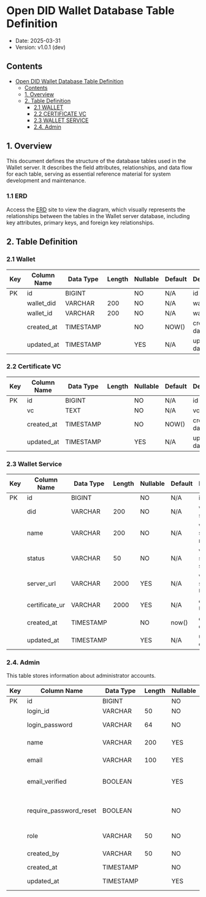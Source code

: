
Open DID Wallet Database Table Definition
==

- Date: 2025-03-31
- Version: v1.0.1 (dev)

Contents
--
- [Open DID Wallet Database Table Definition](#open-did-wallet-database-table-definition)
  - [Contents](#contents)
  - [1. Overview](#1-overview)
  - [2. Table Definition](#2-table-definition)
    - [2.1 WALLET](#21-wallet)
    - [2.2 CERTIFICATE VC](#22-certificate-vc)
    - [2.3 WALLET SERVICE](#23-wallet-service)
    - [2.4. Admin](#24-admin)

## 1. Overview

This document defines the structure of the database tables used in the Wallet server. It describes the field attributes, relationships, and data flow for each table, serving as essential reference material for system development and maintenance.

### 1.1 ERD

Access the [ERD](https://www.erdcloud.com/d/A4igYToBGfHTnNfvA) site to view the diagram, which visually represents the relationships between the tables in the Wallet server database, including key attributes, primary keys, and foreign key relationships.

## 2. Table Definition

### 2.1 Wallet

| Key  | Column Name | Data Type | Length | Nullable | Default | Description        |
|------|-------------|-----------|--------|----------|---------|--------------------|
| PK   | id          | BIGINT    |        | NO       | N/A     | id                 |
|      | wallet_did  | VARCHAR   | 200    | NO       | N/A     | wallet DID         |
|      | wallet_id   | VARCHAR   | 200    | NO       | N/A     | wallet ID          |
|      | created_at  | TIMESTAMP |        | NO       | NOW()   | created date       |
|      | updated_at  | TIMESTAMP |        | YES      | N/A     | updated date       |

### 2.2 Certificate VC

| Key  | Column Name | Data Type | Length | Nullable | Default | Description        |
|------|-------------|-----------|--------|----------|---------|--------------------|
| PK   | id          | BIGINT    |        | NO       | N/A     | id                 |
|      | vc          | TEXT      |        | NO       | N/A     | vc                 |
|      | created_at  | TIMESTAMP |        | NO       | NOW()   | created date       |
|      | updated_at  | TIMESTAMP |        | YES      | N/A     | updated date       |

### 2.3 Wallet Service

| Key | Column Name    | Data Type | Length | Nullable | Default | Description           |
| --- | -------------- | --------- | ------ | -------- | ------- | --------------------- |
| PK  | id             | BIGINT    |        | NO       | N/A     | id                    |
|     | did            | VARCHAR   | 200    | NO       | N/A     | wallet service DID    |
|     | name           | VARCHAR   | 200    | NO       | N/A     | wallet service name   |
|     | status         | VARCHAR   | 50     | NO       | N/A     | wallet service status |
|     | server_url     | VARCHAR   | 2000   | YES      | N/A     | wallet service URL    |
|     | certificate_ur | VARCHAR   | 2000   | YES      | N/A     | certificate URL       |
|     | created_at     | TIMESTAMP |        | NO       | now()   | created date          |
|     | updated_at     | TIMESTAMP |        | YES      | N/A     | updated date          |

### 2.4. Admin

This table stores information about administrator accounts.

| Key | Column Name            | Data Type | Length | Nullable | Default | Description                        |
| --- | ---------------------- | --------- | ------ | -------- | ------- | ---------------------------------- |
| PK  | id                     | BIGINT    |        | NO       | N/A     | id                                 |
|     | login_id               | VARCHAR   | 50     | NO       | N/A     | login ID                           |
|     | login_password         | VARCHAR   | 64     | NO       | N/A     | hashed login password              |
|     | name                   | VARCHAR   | 200    | YES      | N/A     | administrator name                 |
|     | email                  | VARCHAR   | 100    | YES      | N/A     | email address                      |
|     | email_verified         | BOOLEAN   |        | YES      | false   | whether email is verified          |
|     | require_password_reset | BOOLEAN   |        | NO       | true    | whether password reset is required |
|     | role                   | VARCHAR   | 50     | NO       | N/A     | administrator role                 |
|     | created_by             | VARCHAR   | 50     | NO       | N/A     | creator's login ID                 |
|     | created_at             | TIMESTAMP |        | NO       | now()   | created date                       |
|     | updated_at             | TIMESTAMP |        | YES      | N/A     | updated date                       |
